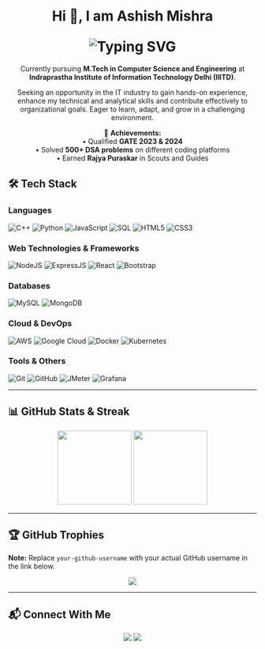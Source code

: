<!-- About Me Section -->
<div align="center">
  <h1 align="center">
    <p>Hi 👋, I am <b>Ashish Mishra</b></p>
    <img src="https://readme-typing-svg.demolab.com?font=Fira+Code&size=28&pause=1000&color=F75C7E&center=true&vCenter=true&width=900&lines=M.Tech+Student+at+IIIT-Delhi;Full+Stack+Developer;Cloud+&+DevOps+Enthusiast" alt="Typing SVG" />
  </h1>
  <p>
    Currently pursuing <b>M.Tech in Computer Science and Engineering</b> at <b>Indraprastha Institute of Information Technology Delhi (IIITD)</b>.
  </p>
  <p>
    Seeking an opportunity in the IT industry to gain hands-on experience, enhance my technical and analytical skills and contribute effectively to organizational goals. Eager to learn, adapt, and grow in a challenging environment.
  </p>

  <p>
    🎯 <b>Achievements:</b> <br>
    • Qualified <b>GATE 2023 & 2024</b> <br>
    • Solved <b>500+ DSA problems</b> on different coding platforms <br>
    • Earned <b>Rajya Puraskar</b> in Scouts and Guides
  </p>
</div>

## 🛠 Tech Stack

### **Languages**
![C++](https://img.shields.io/badge/C++-00599C?logo=c%2B%2B&logoColor=fff)
![Python](https://img.shields.io/badge/Python-3776AB?logo=python&logoColor=fff)
![JavaScript](https://img.shields.io/badge/JavaScript-F7DF1E?logo=javascript&logoColor=000)
![SQL](https://img.shields.io/badge/SQL-4479A1?logo=mysql&logoColor=fff)
![HTML5](https://img.shields.io/badge/HTML5-E34F26?logo=html5&logoColor=fff)
![CSS3](https://img.shields.io/badge/CSS3-1572B6?logo=css3&logoColor=fff)

### **Web Technologies & Frameworks**
![NodeJS](https://img.shields.io/badge/Node.js-339933?logo=node.js&logoColor=fff)
![ExpressJS](https://img.shields.io/badge/Express.js-000000?logo=express&logoColor=fff)
![React](https://img.shields.io/badge/React-61DAFB?logo=react&logoColor=000)
![Bootstrap](https://img.shields.io/badge/Bootstrap-7952B3?logo=bootstrap&logoColor=fff)

### **Databases**
![MySQL](https://img.shields.io/badge/MySQL-4479A1?logo=mysql&logoColor=fff)
![MongoDB](https://img.shields.io/badge/MongoDB-47A248?logo=mongodb&logoColor=fff)

### **Cloud & DevOps**
![AWS](https://img.shields.io/badge/AWS-232F3E?logo=amazon-aws&logoColor=fff)
![Google Cloud](https://img.shields.io/badge/Google_Cloud-4285F4?logo=google-cloud&logoColor=fff)
![Docker](https://img.shields.io/badge/Docker-2496ED?logo=docker&logoColor=fff)
![Kubernetes](https://img.shields.io/badge/Kubernetes-326CE5?logo=kubernetes&logoColor=fff)

### **Tools & Others**
![Git](https://img.shields.io/badge/Git-F05032?logo=git&logoColor=fff)
![GitHub](https://img.shields.io/badge/GitHub-181717?logo=github&logoColor=fff)
![JMeter](https://img.shields.io/badge/Apache_JMeter-D22128?logo=apache-jmeter&logoColor=fff)
![Grafana](https://img.shields.io/badge/Grafana-F46800?logo=grafana&logoColor=fff)

---

## 📊 GitHub Stats & Streak

<p align="center">
  <img src="https://github-readme-stats.vercel.app/api?username=AshishMishra2001&show_icons=true&theme=radical" height="150" />
  <img src="https://streak-stats.demolab.com?user=AshishMishra2001&theme=radical" height="150" />
</p>

---

## 🏆 GitHub Trophies

**Note:** Replace `your-github-username` with your actual GitHub username in the link below.

<p align="center">
  <img src="https://github-profile-trophy.vercel.app/?username=AshishMishra2001&theme=onedark&no-frame=true&margin-w=15" />
</p>

---

## 📬 Connect With Me

<p align="center">
  <a href="mailto:amishra8094@gmail.com"><img src="https://img.shields.io/badge/Email-D14836?logo=gmail&logoColor=fff" /></a>
  <a href="https://linkedin.com/in/ashish---mishra"><img src="https://img.shields.io/badge/LinkedIn-0A66C2?logo=linkedin&logoColor=fff" /></a>
</p>
